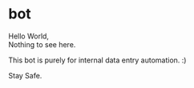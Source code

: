 # bot
Hello World,  
Nothing to see here.

This bot is purely for internal data entry automation. :)

Stay Safe.
